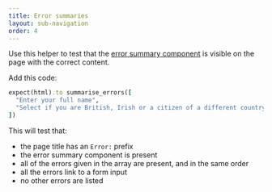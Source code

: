 ```yaml
---
title: Error summaries
layout: sub-navigation
order: 4
---
```


Use this helper to test that the [error summary component](https://design-system.service.gov.uk/components/error-summary/) is visible on the page with the correct content.

Add this code:

```ruby
expect(html).to summarise_errors([
  "Enter your full name",
  "Select if you are British, Irish or a citizen of a different country"
])
```

This will test that:

* the page title has an `Error:` prefix
* the error summary component is present
* all of the errors given in the array are present, and in the same order
* all the errors link to a form input
* no other errors are listed
